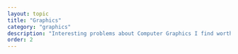 ```yaml
---
layout: topic
title: "Graphics"
category: "graphics"
description: "Interesting problems about Computer Graphics I find worth to share."
order: 2
---
```

